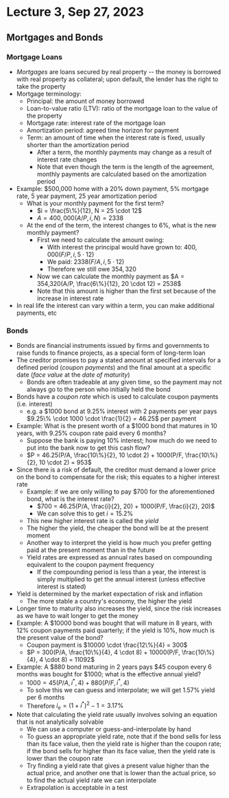 # Lecture 3, Sep 27, 2023

## Mortgages and Bonds

### Mortgage Loans

* *Mortgages* are loans secured by real property -- the money is borrowed with real property as collateral; upon default, the lender has the right to take the property
* Mortgage terminology:
	* Principal: the amount of money borrowed
	* Loan-to-value ratio (LTV): ratio of the mortgage loan to the value of the property
	* Mortgage rate: interest rate of the mortgage loan
	* Amortization period: agreed time horizon for payment
	* Term: an amount of time when the interest rate is fixed, usually shorter than the amortization period
		* After a term, the monthly payments may change as a result of interest rate changes
		* Note that even though the term is the length of the agreement, monthly payments are calculated based on the amortization period
* Example: \$500,000 home with a 20% down payment, 5% mortgage rate, 5 year payment, 25 year amortization period
	* What is your monthly payment for the first term?
		* $i = \frac{5\%}{12}, N = 25 \cdot 12$
		* $A = 400,000(A/P, i, N) = 2338$
	* At the end of the term, the interest changes to 6%, what is the new monthly payment?
		* First we need to calculate the amount owing:
			* With interest the principal would have grown to: $400,000(F/P, i, 5 \cdot 12)$
			* We paid: $2338(F/A, i, 5 \cdot 12)$
			* Therefore we still owe $354,320$
		* Now we can calculate the monthly payment as $A = 354,320(A/P, \frac{6\%}{12}, 20 \cdot 12) = 2538$
		* Note that this amount is higher than the first set because of the increase in interest rate
* In real life the interest can vary within a term, you can make additional payments, etc

### Bonds

* Bonds are financial instruments issued by firms and governments to raise funds to finance projects, as a special form of long-term loan
* The creditor promises to pay a stated amount at specified intervals for a defined period (*coupon payments*) and the final amount at a specific date (*face value* at the *date of maturity*)
	* Bonds are often tradeable at any given time, so the payment may not always go to the person who initially held the bond
* Bonds have a *coupon rate* which is used to calculate coupon payments (i.e. interest)
	* e.g. a \$1000 bond at 9.25% interest with 2 payments per year pays $9.25\% \cdot 1000 \cdot \frac{1}{2} = 46.25$ per payment
* Example: What is the present worth of a \$1000 bond that matures in 10 years, with 9.25% coupon rate paid every 6 months?
	* Suppose the bank is paying 10% interest; how much do we need to put into the bank now to get this cash flow?
	* $P = 46.25(P/A, \frac{10\%}{2}, 10 \cdot 2) + 1000(P/F, \frac{10\%}{2}, 10 \cdot 2) = 953$
* Since there is a risk of default, the creditor must demand a lower price on the bond to compensate for the risk; this equates to a higher interest rate
	* Example: if we are only willing to pay \$700 for the aforementioned bond, what is the interest rate?
		* $700 = 46.25(P/A, \frac{i}{2}, 20) + 1000(P/F, \frac{i}{2}, 20)$
		* We can solve this to get $i = 15.2\%$
	* This new higher interest rate is called the *yield*
	* The higher the yield, the cheaper the bond will be at the present moment
	* Another way to interpret the yield is how much you prefer getting paid at the present moment than in the future
	* Yield rates are expressed as annual rates based on compounding equivalent to the coupon payment frequency
		* If the compounding period is less than a year, the interest is simply multiplied to get the annual interest (unless effective interest is stated)
* Yield is determined by the market expectation of risk and inflation
	* The more stable a country's economy, the higher the yield
* Longer time to maturity also increases the yield, since the risk increases as we have to wait longer to get the money
* Example: A \$10000 bond was bought that will mature in 8 years, with 12% coupon payments paid quarterly; if the yield is 10%, how much is the present value of the bond?
	* Coupon payment is $10000 \cdot \frac{12\%}{4} = 300$
	* $P = 300(P/A, \frac{10\%}{4}, 4 \cdot 8) + 10000(P/F, \frac{10\%}{4}, 4 \cdot 8) = 11092$
* Example: A \$880 bond maturing in 2 years pays \$45 coupon every 6 months was bought for \$1000; what is the effective annual yield?
	* $1000 = 45(P/A, i^*, 4) + 880(P/F, i^*, 4)$
	* To solve this we can guess and interpolate; we will get $1.57\%$ yield per 6 months
	* Therefore $i_e = (1 + i^*)^2 - 1 = 3.17\%$
* Note that calculating the yield rate usually involves solving an equation that is not analytically solvable
	* We can use a computer or guess-and-interpolate by hand
	* To guess an appropriate yield rate, note that if the bond sells for less than its face value, then the yield rate is higher than the coupon rate; if the bond sells for higher than its face value, then the yield rate is lower than the coupon rate
	* Try finding a yield rate that gives a present value higher than the actual price, and another one that is lower than the actual price, so to find the actual yield rate we can interpolate
	* Extrapolation is acceptable in a test


